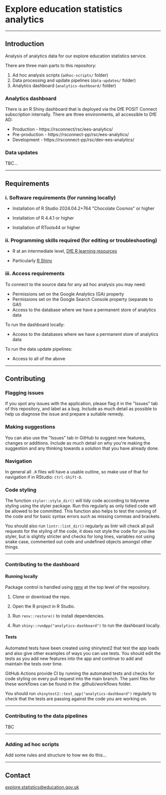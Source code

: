 # Explore education statistics analytics 

---

## Introduction 

Analysis of analytics data for our explore education statistics service.

There are three main parts to this repository:
1. Ad hoc analysis scripts (`adhoc-scripts/` folder)
2. Data processing and update pipelines (`data-updates/` folder)
3. Analytics dashboard (`analytics-dashboard/` folder)

### Analytics dashboard

There is an R Shiny dashboard that is deployed via the DfE POSIT Connect subscription internally. There are three environments, all accessible to DfE AD:

* Production - https://rsconnect/rsc/ees-analytics/
* Pre-production - https://rsconnect-pp/rsc/ees-analytics/
* Development - https://rsconnect-pp/rsc/dev-ees-analytics/

### Data updates

TBC...

---

## Requirements

### i. Software requirements (for running locally)

- Installation of R Studio 2024.04.2+764 "Chocolate Cosmos" or higher

- Installation of R 4.4.1 or higher

- Installation of RTools44 or higher

### ii. Programming skills required (for editing or troubleshooting)

- R at an intermediate level, [DfE R learning resources](https://dfe-analytical-services.github.io/analysts-guide/learning-development/r.html)

- Particularly [R Shiny](https://shiny.rstudio.com/)

### iii. Access requirements

To connect to the source data for any ad hoc analysis you may need:
- Permissions set on the Google Analytics (GA) property 
- Permissions set on the Google Search Console property (separate to GA!)
- Access to the database where we have a permanent store of analytics data

To run the dashboard locally:
- Access to the databases where we have a permanent store of analytics data

To run the data update pipelines:
- Access to all of the above
  
---

## Contributing

### Flagging issues

If you spot any issues with the application, please flag it in the "Issues" tab of this repository, and label as a bug. Include as much detail as possible to help us diagnose the issue and prepare a suitable remedy.

### Making suggestions

You can also use the "Issues" tab in GitHub to suggest new features, changes or additions. Include as much detail on why you're making the suggestion and any thinking towards a solution that you have already done.

### Navigation

In general all `.R` files will have a usable outline, so make use of that for navigation if in RStudio: `Ctrl-Shift-O`.

### Code styling 

The function `styler::style_dir()` will tidy code according to tidyverse styling using the styler package. Run this regularly as only tidied code will be allowed to be committed. This function also helps to test the running of the code and for basic syntax errors such as missing commas and brackets.

You should also run `lintr::lint_dir()` regularly as lintr will check all pull requests for the styling of the code, it does not style the code for you like styler, but is slightly stricter and checks for long lines, variables not using snake case, commented out code and undefined objects amongst other things.

---

### Contributing to the dashboard

#### Running locally

Package control is handled using [renv](https://rstudio.github.io/renv/articles/renv.html) at the top level of the repository.

1. Clone or download the repo. 

2. Open the R project in R Studio.

3. Run `renv::restore()` to install dependencies.

4. Run `shiny::runApp("analytics-dashboard")` to run the dashboard locally.

#### Tests

Automated tests have been created using shinytest2 that test the app loads and also give other examples of ways you can use tests. You should edit the tests as you add new features into the app and continue to add and maintain the tests over time.

GitHub Actions provide CI by running the automated tests and checks for code styling on every pull request into the main branch. The yaml files for these workflows can be found in the .github/workflows folder.

You should run `shinytest2::test_app("analytics-dashboard")` regularly to check that the tests are passing against the code you are working on.

---

### Contributing to the data pipelines

TBC


---

### Adding ad hoc scripts

Add some rules and structure to how we do this...

---

## Contact

explore.statistics@education.gov.uk